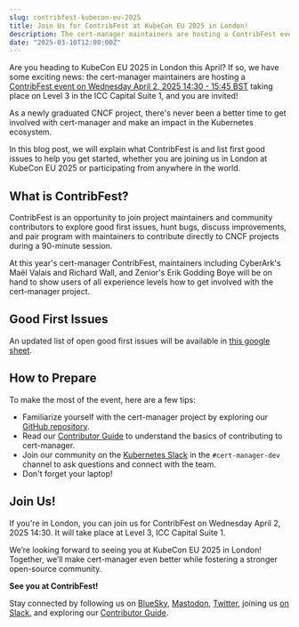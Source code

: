 ```yaml
---
slug: contribfest-kubecon-eu-2025
title: Join Us for ContribFest at KubeCon EU 2025 in London!
description: The cert-manager maintainers are hosting a ContribFest event on 2nd April, 2025, and you are invited!
date: "2025-03-10T12:00:00Z"
---
```




Are you heading to KubeCon EU 2025 in London this April? If so, we have some exciting news: the cert-manager maintainers are hosting a [ContribFest event on Wednesday April 2, 2025 14:30 - 15:45 BST](https://kccnceu2025.sched.com/event/1tcxb/contribfest-dive-into-cert-manager-and-start-contributing) taking place on Level 3 in the ICC Capital Suite 1, and you are invited!

As a newly graduated CNCF project, there's never been a better time to get involved with cert-manager and make an impact in the Kubernetes ecosystem.

In this blog post, we will explain what ContribFest is and list first good issues to help you get started, whether you are joining us in London at KubeCon EU 2025 or participating from anywhere in the world.

## What is ContribFest?

ContribFest is an opportunity to join project maintainers and community contributors to explore good first issues, hunt bugs, discuss improvements, and pair program with maintainers to contribute directly to CNCF projects during a 90-minute session.

At this year's cert-manager ContribFest, maintainers including CyberArk's Maël Valais and Richard Wall, and Zenior's Erik Godding Boye will be on hand to show users of all experience levels how to get involved with the cert-manager project.

## Good First Issues

An updated list of open good first issues will be available in [this google sheet](https://docs.google.com/spreadsheets/d/1zThfUB22HHdHAiRvS3ctbj4Da7j30imnUleURjxTYE0/edit?usp=sharing).

## How to Prepare

To make the most of the event, here are a few tips:

- Familiarize yourself with the cert-manager project by exploring our [GitHub repository](https://github.com/cert-manager/cert-manager).
- Read our [Contributor Guide](https://cert-manager.io/docs/contributing/) to understand the basics of contributing to cert-manager.
- Join our community on the [Kubernetes Slack](https://slack.k8s.io/) in the `#cert-manager-dev` channel to ask questions and connect with the team.
- Don't forget your laptop!

## Join Us!

If you're in London, you can join us for ContribFest on Wednesday April 2, 2025 14:30. It will take place at Level 3, ICC Capital Suite 1.

We’re looking forward to seeing you at KubeCon EU 2025 in London! Together, we’ll make cert-manager even better while fostering a stronger open-source community.

**See you at ContribFest!**

Stay connected by following us on [BlueSky](https://bsky.app/profile/cert-manager.bsky.social), [Mastodon](https://infosec.exchange/@CertManager), [Twitter](https://twitter.com/certmanager), joining us [on Slack](https://cert-manager.io/docs/contributing/#slack), and exploring our [Contributor Guide](https://cert-manager.io/docs/contributing/).
